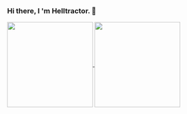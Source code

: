 ### Hi there, I 'm Helltractor. 👋
<a href="#">
  <img height=200 align="center" src="https://github-readme-stats.vercel.app/api?username=Helltractor&count_private=true&show_icons=true&icon_color=0366d6" />
</a>
<a href="#">
  <img height=200 align="center" src="https://github-readme-stats.vercel.app/api/top-langs/?username=Helltractor&layout=compact&langs_count=8&card_width=100" />
</a>
